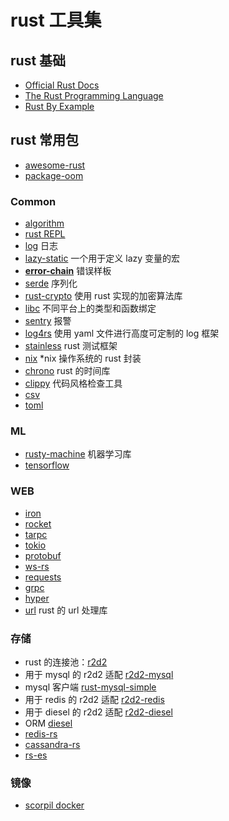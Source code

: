 # rust 工具集

## rust 基础

+ [Official Rust Docs](https://doc.rust-lang.org/stable/std/)
+ [The Rust Programming Language](https://doc.rust-lang.org/book/)
+ [Rust By Example](http://rustbyexample.com/)

## rust 常用包

+ [awesome-rust](https://github.com/kud1ing/awesome-rust)
+ [package-oom](http://www.arewewebyet.org/topics/)

### Common

+ [algorithm](https://github.com/EbTech/rust-algorithms)
+ [rust REPL](https://github.com/murarth/rusti)
+ [log](https://github.com/rust-lang-nursery/log) 日志
+ [lazy-static](https://github.com/rust-lang-nursery/lazy-static.rs) 一个用于定义 lazy 变量的宏
+ **[error-chain](https://github.com/brson/error-chain)** 错误样板
+ [serde](https://github.com/serde-rs/serde) 序列化
+ [rust-crypto](https://github.com/DaGenix/rust-crypto) 使用 rust 实现的加密算法库
+ [libc](https://github.com/rust-lang/libc) 不同平台上的类型和函数绑定
+ [sentry](https://github.com/getsentry/sentry-rust) 报警
+ [log4rs](https://github.com/sfackler/log4rs) 使用 yaml 文件进行高度可定制的 log 框架
+ [stainless](https://github.com/reem/stainless) rust 测试框架
+ [nix](https://github.com/nix-rust/nix) *nix 操作系统的 rust 封装
+ [chrono](https://github.com/chronotope/chrono)  rust 的时间库
+ [clippy](https://github.com/Manishearth/rust-clippy) 代码风格检查工具
+ [csv](https://github.com/BurntSushi/xsv)
+ [toml](https://github.com/alexcrichton/toml-rs/)

### ML

+ [rusty-machine](https://github.com/AtheMathmo/rusty-machine) 机器学习库
+ [tensorflow](https://github.com/tensorflow/rust)

### WEB

+ [iron](https://github.com/iron/iron)
+ [rocket](https://github.com/SergioBenitez/rocket)
+ [tarpc](https://github.com/google/tarpc)
+ [tokio](https://tokio.rs/)
+ [protobuf](https://github.com/stepancheg/rust-protobuf/)
+ [ws-rs](https://github.com/housleyjk/ws-rs)
+ [requests](https://gitlab.com/imp/requests-rs)
+ [grpc](https://github.com/stepancheg/grpc-rust)
+ [hyper](https://github.com/hyperium/hyper)
+ [url](https://github.com/servo/rust-url) rust 的 url 处理库

### 存储

+ rust 的连接池：[r2d2](https://github.com/sfackler/r2d2)
+ 用于 mysql 的 r2d2 适配 [r2d2-mysql](https://github.com/outersky/r2d2-mysql)
+ mysql 客户端 [rust-mysql-simple](https://github.com/blackbeam/rust-mysql-simple)
+ 用于 redis 的 r2d2 适配 [r2d2-redis](https://github.com/sorccu/r2d2-redis)
+ 用于 diesel 的 r2d2 适配 [r2d2-diesel](https://github.com/diesel-rs/r2d2-diesel)
+ ORM [diesel](https://github.com/diesel-rs/diesel)
+ [redis-rs](https://github.com/mitsuhiko/redis-rs)
+ [cassandra-rs](https://github.com/tupshin/cassandra-rs)
+ [rs-es](https://github.com/benashford/rs-es)

### 镜像

+ [scorpil docker](https://hub.docker.com/r/scorpil/rust/)
